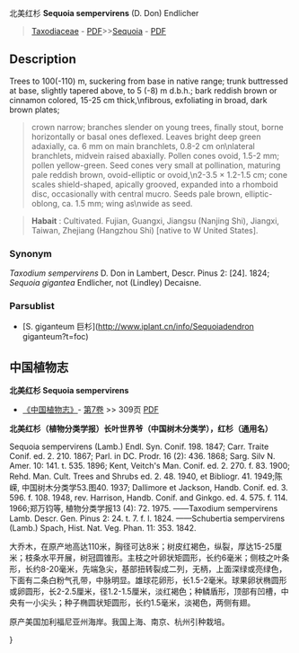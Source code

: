 北美红杉 **Sequoia sempervirens** (D. Don) Endlicher

> [Taxodiaceae](http://www.iplant.cn/info/Taxodiaceae?t=foc) - [PDF](http://www.iplant.cn/foc/pdf/Taxodiaceae.pdf)>>[Sequoia](http://www.iplant.cn/info/Sequoia?t=foc) - [PDF](http://www.iplant.cn/foc/pdf/Sequoia.pdf)

## Description

Trees to 100(-110) m, suckering from base in native range; trunk buttressed at base, slightly tapered above, to 5 (-8) m d.b.h.; bark reddish brown or cinnamon colored, 15-25 cm thick,\nfibrous, exfoliating in broad, dark brown plates; 
> 
> crown narrow; branches slender on young trees, finally stout, borne horizontally or basal ones deflexed. Leaves bright deep green adaxially, ca. 6 mm on main branchlets, 0.8-2 cm on\nlateral branchlets, midvein raised abaxially. Pollen cones ovoid, 1.5-2 mm; pollen yellow-green. Seed cones very small at pollination, maturing pale reddish brown, ovoid-elliptic or ovoid,\n2-3.5 × 1.2-1.5 cm; cone scales shield-shaped, apically grooved, expanded into a rhomboid disc, occasionally with central mucro. Seeds pale brown, elliptic-oblong, ca. 1.5 mm; wing as\nwide as seed.

> **Habait** : 
> Cultivated. Fujian, Guangxi, Jiangsu (Nanjing Shi), Jiangxi, Taiwan, Zhejiang (Hangzhou Shi) [native to W United States].

### Synonym
*Taxodium sempervirens* D. Don in Lambert, Descr. Pinus 2: [24]. 1824; *Sequoia gigantea* Endlicher, not (Lindley) Decaisne.

### Parsublist

* [S.  giganteum  巨杉](http://www.iplant.cn/info/Sequoiadendron giganteum?t=foc)

## 中国植物志

**北美红杉 Sequoia sempervirens**

* [《中国植物志》](http://www.iplant.cn/frps)- [第7卷](http://www.iplant.cn/frps/vol/7) >> 309页 [PDF](http://www.iplant.cn/frps/pdf/7/309.pdf)

**北美红杉（植物分类学报）长叶世界爷（中国树木分类学），红杉（通用名）**

Sequoia sempervirens (Lamb.) Endl. Syn. Conif. 198. 1847; Carr. Traite Conif. ed. 2. 210. 1867; Parl. in DC. Prodr. 16 (2): 436. 1868; Sarg. Silv N. Amer. 10: 141. t. 535. 1896; Kent, Veitch's Man. Conif. ed. 2. 270. f. 83. 1900; Rehd. Man. Cult. Trees and Shrubs ed. 2. 48. 1940, et Bibliogr. 41. 1949;陈嵘, 中国树木分类学53.图40. 1937; Dallimore et Jackson, Handb. Conif. ed. 3. 596. f. 108. 1948, rev. Harrison, Handb. Conif. and Ginkgo. ed. 4. 575. f. 114. 1966;郑万钧等, 植物分类学报13 (4): 72. 1975. ——Taxodium sempervirens Lamb. Descr. Gen. Pinus 2: 24. t. 7. f. l. 1824. ——Schubertia sempervirens (Lamb.) Spach, Hist. Nat. Veg. Phan. 11: 353. 1842.

大乔木，在原产地高达110米，胸径可达8米；树皮红褐色，纵裂，厚达15-25厘米；枝条水平开展，树冠圆锥形。主枝之叶卵状矩圆形，长约6毫米；侧枝之叶条形，长约8-20毫米，先端急尖，基部扭转裂成二列，无柄，上面深绿或亮绿色，下面有二条白粉气孔带，中脉明显。雄球花卵形，长1.5-2毫米。球果卵状椭圆形或卵圆形，长2-2.5厘米，径1.2-1.5厘米，淡红褐色；种鳞盾形，顶部有凹槽，中央有一小尖头；种子椭圆状矩圆形，长约1.5毫米，淡褐色，两侧有翅。

原产美国加利福尼亚州海岸。我国上海、南京、杭州引种栽培。

}